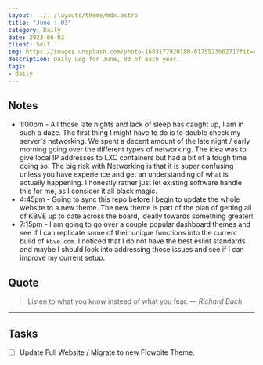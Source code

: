 ```yaml
---
layout: ../../layouts/theme/mdx.astro
title: "June : 03"
category: Daily
date: 2023-06-03
client: Self
img: https://images.unsplash.com/photo-1683177920180-0175523b0271?fit=crop&q=85&w=1400&h=700
description: Daily Log for June, 03 of each year.
tags:
- daily
---
```


## Notes

- 1:00pm - All those late nights and lack of sleep has caught up, I am in such a daze. The first thing I might have to do is to double check my server's networking. We spent a decent amount of the late night / early morning going over the different types of networking. The idea was to give local IP addresses to LXC containers but had a bit of a tough time doing so. The big risk with Networking is that it is super confusing unless you have experience and get an understanding of what is actually happening. I honestly rather just let existing software handle this for me, as I consider it all black magic.
- 4:45pm - Going to sync this repo before I begin to update the whole website to a new theme. The new theme is part of the plan of getting all of KBVE up to date across the board, ideally towards something greater! 
- 7:15pm - I am going to go over a couple popular dashboard themes and see if I can replicate some of their unique functions into the current build of `kbve.com`. I noticed that I do not have the best eslint standards and maybe I should look into addressing those issues and see if I can improve my current setup.

## Quote

> Listen to what you know instead of what you fear.
> — <cite>Richard Bach</cite>

---

## Tasks

- [ ] Update Full Website / Migrate to new Flowbite Theme.
